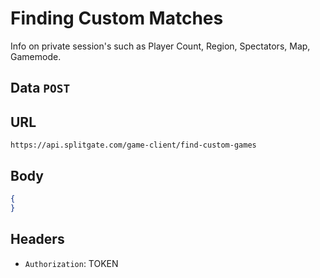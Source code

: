 # Finding Custom Matches
Info on private session's such as Player Count, Region, Spectators, Map, Gamemode.

## Data `POST`
 	

## URL

`https://api.splitgate.com/game-client/find-custom-games`

## Body
```json
{
}
```

## Headers
- `Authorization`: TOKEN